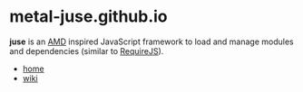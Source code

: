 # metal-juse.github.io

**juse** is an [AMD][] inspired JavaScript framework to load and manage modules and dependencies (similar to [RequireJS][]).

* [home](https://github.com/metal-juse/metal-juse.github.io)
* [wiki](wiki)

[AMD]:			https://github.com/amdjs/amdjs-api/wiki/AMD (Asynchronous Module Definition)
[RequireJS]:	https://requirejs.org/
